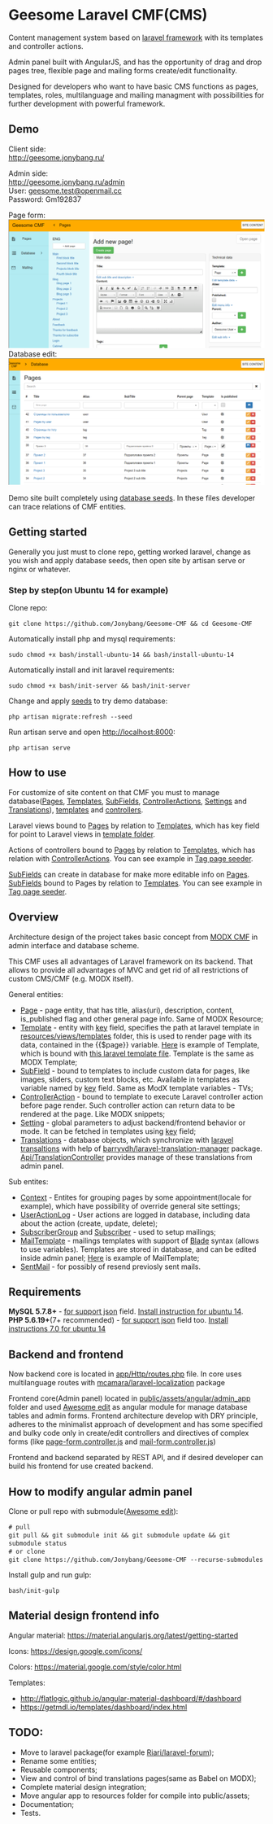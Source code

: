 # Geesome Laravel CMF(CMS)

Content management system based on [laravel framework](https://laravel.com/) with its templates and controller actions.

Admin panel built with AngularJS, and has the opportunity of drag and drop pages tree, flexible page and mailing forms create/edit functionality.

Designed for developers who want to have basic CMS functions as pages, templates, roles, multilanguage and mailing managment with possibilities for further development with powerful framework.

## Demo

Client side:  
http://geesome.jonybang.ru/

Admin side:  
http://geesome.jonybang.ru/admin  
User: geesome.test@openmail.cc  
Password: Gm192837

Page form:
![Admin panel screenshot](public/assets/img/admin-panel-screenshot.png)
Database edit:
![Admin panel screenshot](public/assets/img/admin-panel-screenshot-2.png)

Demo site built completely using [database seeds](database/seeds). In these files developer can trace relations of CMF entities.

## Getting started

Generally you just must to clone repo, getting worked laravel, change as you wish and apply database seeds, then open site by artisan serve or nginx or whatever.  

### Step by step(on Ubuntu 14 for example)

Clone repo:
```
git clone https://github.com/Jonybang/Geesome-CMF && cd Geesome-CMF
```
Automatically install php and mysql requirements:
```
sudo chmod +x bash/install-ubuntu-14 && bash/install-ubuntu-14
```
Automatically install and init laravel requirements:
```
sudo chmod +x bash/init-server && bash/init-server
```
Change and apply [seeds](database/seeds) to try demo database:
```
php artisan migrate:refresh --seed
```
Run artisan serve and open <http://localhost:8000>:
```
php artisan serve
```

## How to use

For customize of site content on that CMF you must to manage database([Pages](app/Models/Page.php), [Templates](app/Models/Template.php), [SubFields](app/Models/SubField.php), 
[ControllerActions](app/Models/ControllerAction.php), [Settings](app/Models/Setting.php) and [Translations](https://github.com/barryvdh/laravel-translation-manager/blob/master/src/Models/Translation.php)), [templates](resources/views/templates) and [controllers](app/Http/Controllers).

Laravel views bound to [Pages](app/Models/Page.php) by relation to [Templates](app/Models/Template.php), which has key field for point to Laravel views in [template folder](resources/views/templates).

Actions of controllers bound to [Pages](app/Models/Page.php) by relation to [Templates](app/Models/Template.php), which has relation with [ControllerActions](app/Models/ControllerAction.php). You can see example in [Tag page seeder](database/seeds/TagPageTableSeeder.php).

[SubFields](app/Models/SubField.php) can create in database for make more editable info on [Pages](app/Models/Page.php). [SubFields](app/Models/SubField.php) bound to Pages by relation to [Templates](app/Models/Template.php). You can see example in [Tag page seeder](database/seeds/ImageSubFieldsTableSeeder.php).

## Overview

Architecture design of the project takes basic concept from [MODX CMF](https://modx.com/) in admin interface and database scheme.

This CMF uses all advantages of Laravel framework on its backend. That allows to provide all advantages of MVC and get rid of all restrictions of custom CMS/CMF (e.g. MODX itself).

General entities:  
- [Page](app/Models/Page.php) - page entity, that has title, alias(uri), description, content, is_published flag and other general page info. Same of MODX Resource;
- [Template](app/Models/Template.php) - entity with [key](database/migrations/2016_06_05_030526_create_templates_table.php#L18) field, specifies the path at laravel template in [resources/views/templates](resources/views/templates) folder, this is used to render page with its data, contained in the {{$page}} variable. [Here](database/seeds/TemplatesTableSeeder.php#L16) is example of Template, which is bound with [this laravel template file](resources/views/templates/blog.blade.php). Template is the same as MODX Template;
- [SubField](app/Models/SubField.php) - bound to templates to include custom data for pages, like images, sliders, custom text blocks, etc. Available in templates as variable named by [key](database/migrations/2016_06_05_092703_create_sub_fields_table.php#L18) field. Same as ModX template variables - TVs;
- [ControllerAction](app/Models/ControllerAction.php) - bound to template to execute Laravel controller action before page render. Such controller action can return data to be rendered at the page. Like MODX snippets;
- [Setting](app/Models/Setting.php) - global parameters to adjust backend/frontend behavior or mode. It can be fetched in templates using [key](database/migrations/2016_06_05_050515_create_settings_table.php#L18) field;
- [Translations](https://github.com/barryvdh/laravel-translation-manager/blob/master/src/Models/Translation.php) - database objects, which synchronize with [laravel transaltions](https://laravel.com/docs/master/localization) with help of [barryvdh/laravel-translation-manager](https://github.com/barryvdh/laravel-translation-manager) package. [Api/TranslationController](app/Http/Controllers/Api/TranslationController.php) provides manage of these translations from admin panel.

Sub entites:  
- [Context](app/Models/Context.php) - Entites for grouping pages by some appointment(locale for example), which have possibility of override general site settings;
- [UserActionLog](app/Models/UserActionLog.php) - User actions are logged in database, including data about the action (create, update, delete);
- [SubscriberGroup](app/Models/SubscriberGroup.php) and [Subscriber](app/Models/Subscriber.php) - used to setup mailings;
- [MailTemplate](app/Models/MailTemplate.php) - mailings templates with support of [Blade](https://laravel.com/docs/5.0/templates) syntax (allows to use variables). Templates are stored in database, and can be edited inside admin panel; [Here](database/seeds/MailingSeeder.php#L14) is example of MailTemplate;
- [SentMail](app/Models/SentMail.php) - for possibly of resend previosly sent mails.

## Requirements

**MySQL 5.7.8+** - [for support json](http://stackoverflow.com/a/36017215) field. [Install instruction for ubuntu 14](https://www.digitalocean.com/community/questions/mysql-5-7-x-on-ubuntu-14-lamp-already-installed).  
**PHP 5.6.19+**(7+ recommended) - [for support json](http://stackoverflow.com/a/34295663) field too. [Install instructions 7.0 for ubuntu 14](https://www.digitalocean.com/community/tutorials/how-to-upgrade-to-php-7-on-ubuntu-14-04)

## Backend and frontend

Now backend core is located in [app/Http/routes.php](app/Http/routes.php) file.
In core uses multilanguage routes with [mcamara/laravel-localization](https://github.com/mcamara/laravel-localization) package

Frontend core(Admin panel) located in [public/assets/angular/admin_app](public/assets/angular/admin_app) folder and used [Awesome edit](https://github.com/Jonybang/awesome-edit) as angular module for manage database tables and admin forms. 
Frontend architecture develop with DRY principle, adheres to the minimalist approach of development and has some specified and bulky code only in create/edit controllers and directives of complex forms
(like [page-form.controller.js](public/assets/angular/admin_app/modules/pages/page_form/page_form.controller.js) and [mail-form.controller.js](public/assets/angular/admin_app/modules/mailing/mail_form.controller.js))

Frontend and backend separated by REST API, and if desired developer can build his frontend for use created backend.


## How to modify angular admin panel

Clone or pull repo with submodule([Awesome edit](https://github.com/Jonybang/awesome-edit)):

```
# pull
git pull && git submodule init && git submodule update && git submodule status
# or clone
git clone https://github.com/Jonybang/Geesome-CMF --recurse-submodules
```

Install gulp and run gulp:

```
bash/init-gulp
```

## Material design frontend info

Angular material: https://material.angularjs.org/latest/getting-started

Icons: https://design.google.com/icons/

Colors: https://material.google.com/style/color.html

Templates:
- http://flatlogic.github.io/angular-material-dashboard/#/dashboard
- https://getmdl.io/templates/dashboard/index.html

## TODO:

- Move to laravel package(for example [Riari/laravel-forum](https://github.com/Riari/laravel-forum));
- Rename some entities;
- Reusable components;
- View and control of bind translations pages(same as Babel on MODX);
- Complete material design integration;
- Move angular app to resources folder for compile into public/assets;
- Documentation;
- Tests.
